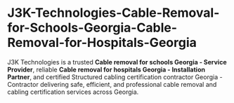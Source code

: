 # J3K-Technologies-Cable-Removal-for-Schools-Georgia-Cable-Removal-for-Hospitals-Georgia
J3K Technologies is a trusted **Cable removal for schools Georgia - Service Provider**, reliable **Cable removal for hospitals Georgia - Installation Partner**, and certified Structured cabling certification contractor Georgia - Contractor delivering safe, efficient, and professional cable removal and cabling certification services across Georgia.
